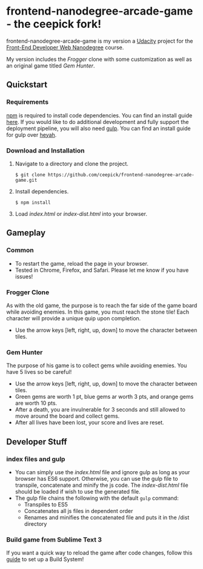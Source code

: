 # frontend-nanodegree-arcade-game - the ceepick fork!

frontend-nanodegree-arcade-game is my version a [Udacity](https://www.udacity.com/) project for the [Front-End Developer Web Nanodegree](https://www.udacity.com/course/front-end-web-developer-nanodegree--nd001?v=fe1) course.

My version includes the _Frogger_ clone with some customization as well as an original game titled _Gem Hunter_.

## Quickstart
### Requirements

[npm](https://www.npmjs.com/) is required to install code dependencies. You can find an install guide [here](http://blog.npmjs.org/post/85484771375/how-to-install-npm). If you would like to do additional development and fully support the deployment pipeline, you will also need [gulp](https://github.com/gulpjs/gulp). You can find an install guide for gulp over [heyah](https://github.com/gulpjs/gulp/blob/master/docs/getting-started.md).

### Download and Installation

1. Navigate to a directory and clone the project.

    `$ git clone https://github.com/ceepick/frontend-nanodegree-arcade-game.git`

2. Install dependencies.

	`$ npm install`


3. Load _index.html_ or _index-dist.html_ into your browser.

## Gameplay

### Common

* To restart the game, reload the page in your browser.
* Tested in Chrome, Firefox, and Safari. Please let me know if you have issues!

### Frogger Clone

As with the old game, the purpose is to reach the far side of the game board while avoiding enemies. In this game, you must reach the stone tile! Each character will provide a unique quip upon completion.

* Use the arrow keys [left, right, up, down] to move the character between tiles.

### Gem Hunter

The purpose of his game is to collect gems while avoiding enemies. You have 5 lives so be careful!

* Use the arrow keys [left, right, up, down] to move the character between tiles.
* Green gems are worth 1 pt, blue gems ar worth 3 pts, and orange gems are worth 10 pts.
* After a death, you are invulnerable for 3 seconds and still allowed to move around the board and collect gems.
* After all lives have been lost, your score and lives are reset.

## Developer Stuff

### index files and gulp

* You can simply use the _index.html_ file and ignore gulp as long as your browser has ES6 support. Otherwise, you can use the gulp file to transpile, concatenate and minify the js code. The _index-dist.html_ file should be loaded if wish to use the generated file.
* The gulp file chains the following with the default `gulp` command:
  * Transpiles to ES5
  * Concatenates all js files in dependent order
  * Renames and minifies the concatenated file and puts it in the /dist directory

### Build game from Sublime Text 3

If you want a quick way to reload the game after code changes, follow this [guide](http://michaelcrump.net/getting-sublime-3-to-launch-your-html-page-in-a-browser-with-a-key-combo/) to set up a Build System!
